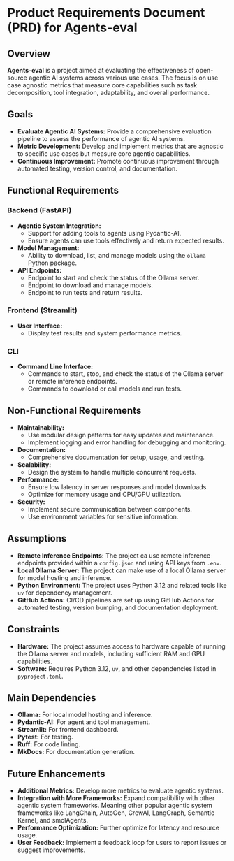 # Product Requirements Document (PRD) for Agents-eval

## Overview

**Agents-eval** is a project aimed at evaluating the effectiveness of open-source agentic AI systems across various use cases. The focus is on use case agnostic metrics that measure core capabilities such as task decomposition, tool integration, adaptability, and overall performance.

## Goals

- **Evaluate Agentic AI Systems:** Provide a comprehensive evaluation pipeline to assess the performance of agentic AI systems.
- **Metric Development:** Develop and implement metrics that are agnostic to specific use cases but measure core agentic capabilities.
- **Continuous Improvement:** Promote continuous improvement through automated testing, version control, and documentation.

## Functional Requirements

### Backend (FastAPI)

- **Agentic System Integration:**
  - Support for adding tools to agents using Pydantic-AI.
  - Ensure agents can use tools effectively and return expected results.
- **Model Management:**
  - Ability to download, list, and manage models using the `ollama` Python package.
- **API Endpoints:**
  - Endpoint to start and check the status of the Ollama server.
  - Endpoint to download and manage models.
  - Endpoint to run tests and return results.

### Frontend (Streamlit)

- **User Interface:**
  - Display test results and system performance metrics.

### CLI

- **Command Line Interface:**
  - Commands to start, stop, and check the status of the Ollama server or remote inference endpoints.
  - Commands to download or call models and run tests.

## Non-Functional Requirements

- **Maintainability:**
  - Use modular design patterns for easy updates and maintenance.
  - Implement logging and error handling for debugging and monitoring.
- **Documentation:**
  - Comprehensive documentation for setup, usage, and testing.
- **Scalability:**
  - Design the system to handle multiple concurrent requests.
- **Performance:**
  - Ensure low latency in server responses and model downloads.
  - Optimize for memory usage and CPU/GPU utilization.
- **Security:**
  - Implement secure communication between components.
  - Use environment variables for sensitive information.

## Assumptions

- **Remote Inference Endpoints:** The project ca use remote inference endpoints provided within a `config.json` and using API keys from `.env`.
- **Local Ollama Server:** The project can make use of a local Ollama server for model hosting and inference.
- **Python Environment:** The project uses Python 3.12 and related tools like `uv` for dependency management.
- **GitHub Actions:** CI/CD pipelines are set up using GitHub Actions for automated testing, version bumping, and documentation deployment.

## Constraints

- **Hardware:** The project assumes access to hardware capable of running the Ollama server and models, including sufficient RAM and GPU capabilities.
- **Software:** Requires Python 3.12, `uv`, and other dependencies listed in `pyproject.toml`.

## Main Dependencies

- **Ollama:** For local model hosting and inference.
- **Pydantic-AI:** For agent and tool management.
- **Streamlit:** For frontend dashboard.
- **Pytest:** For testing.
- **Ruff:** For code linting.
- **MkDocs:** For documentation generation.

## Future Enhancements

- **Additional Metrics:** Develop more metrics to evaluate agentic systems.
- **Integration with More Frameworks:** Expand compatibility with other agentic system frameworks. Meaning other popular agentic system frameworks like LangChain, AutoGen, CrewAI, LangGraph, Semantic Kernel, and smolAgents.
- **Performance Optimization:** Further optimize for latency and resource usage.
- **User Feedback:** Implement a feedback loop for users to report issues or suggest improvements.
